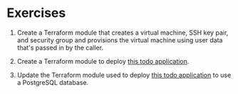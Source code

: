 # Exercises

1. Create a Terraform module that creates a virtual machine, SSH key pair, and
   security group and provisions the virtual machine using user data that's
   passed in by the caller.

1. Create a Terraform module to deploy
  [this todo application](https://github.com/sudomateo/todo).

1. Update the Terraform module used to deploy
  [this todo application](https://github.com/sudomateo/todo) to use a PostgreSQL
  database.
